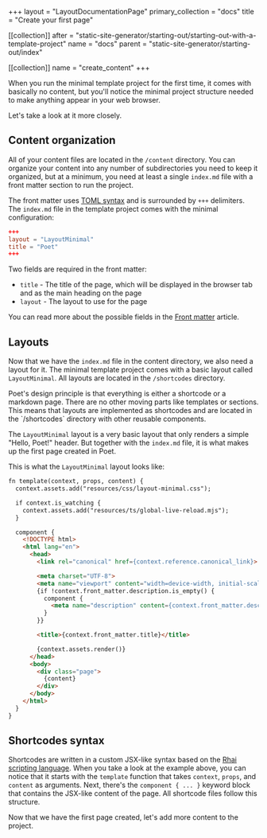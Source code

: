 +++
layout = "LayoutDocumentationPage"
primary_collection = "docs"
title = "Create your first page"

[[collection]]
after = "static-site-generator/starting-out/starting-out-with-a-template-project"
name = "docs"
parent = "static-site-generator/starting-out/index"

[[collection]]
name = "create_content"
+++

When you run the minimal template project for the first time, it comes with basically no content, but you'll notice the minimal project structure needed to make anything appear in your web browser. 

Let's take a look at it more closely.

## Content organization

All of your content files are located in the `/content` directory. You can organize your content into any number of subdirectories you need to keep it organized, but at a minimum, you need at least a single `index.md` file with a front matter section to run the project.

The front matter uses [TOML syntax](https://toml.io/) and is surrounded by `+++` delimiters. The `index.md` file in the template project comes with the minimal configuration:

```toml
+++
layout = "LayoutMinimal"
title = "Poet"
+++
```

Two fields are required in the front matter:

- `title` - The title of the page, which will be displayed in the browser tab and as the main heading on the page
- `layout` - The layout to use for the page

You can read more about the possible fields in the [Front matter](static-site-generator/references/front-matter) article.

## Layouts

Now that we have the `index.md` file in the content directory, we also need a layout for it. The minimal template project comes with a basic layout called `LayoutMinimal`. All layouts are located in the `/shortcodes` directory. 

<Note>
    Poet's design principle is that everything is either a shortcode or a markdown page. There are no other moving parts like templates or sections. This means that layouts are implemented as shortcodes and are located in the `/shortcodes` directory with other reusable components.
</Note>

The `LayoutMinimal` layout is a very basic layout that only renders a simple "Hello, Poet!" header. But together with the `index.md` file, it is what makes up the first page created in Poet.

This is what the `LayoutMinimal` layout looks like:

```html label:"rhai"
fn template(context, props, content) {
  context.assets.add("resources/css/layout-minimal.css");

  if context.is_watching {
    context.assets.add("resources/ts/global-live-reload.mjs");
  }

  component {
    <!DOCTYPE html>
    <html lang="en">
      <head>
        <link rel="canonical" href={context.reference.canonical_link}>

        <meta charset="UTF-8">
        <meta name="viewport" content="width=device-width, initial-scale=1">
        {if !context.front_matter.description.is_empty() {
          component {
            <meta name="description" content={context.front_matter.description}>
          }
        }}

        <title>{context.front_matter.title}</title>

        {context.assets.render()}
      </head>
      <body>
        <div class="page">
          {content}
        </div>
      </body>
    </html>
  }
}
```

## Shortcodes syntax

Shortcodes are written in a custom JSX-like syntax based on the [Rhai scripting language](https://rhai.rs/). When you take a look at the example above, you can notice that it starts with the `template` function that takes `context`, `props`, and `content` as arguments. Next, there's the `component { ... }` keyword block that contains the JSX-like content of the page. All shortcode files follow this structure. 

Now that we have the first page created, let's add more content to the project.
